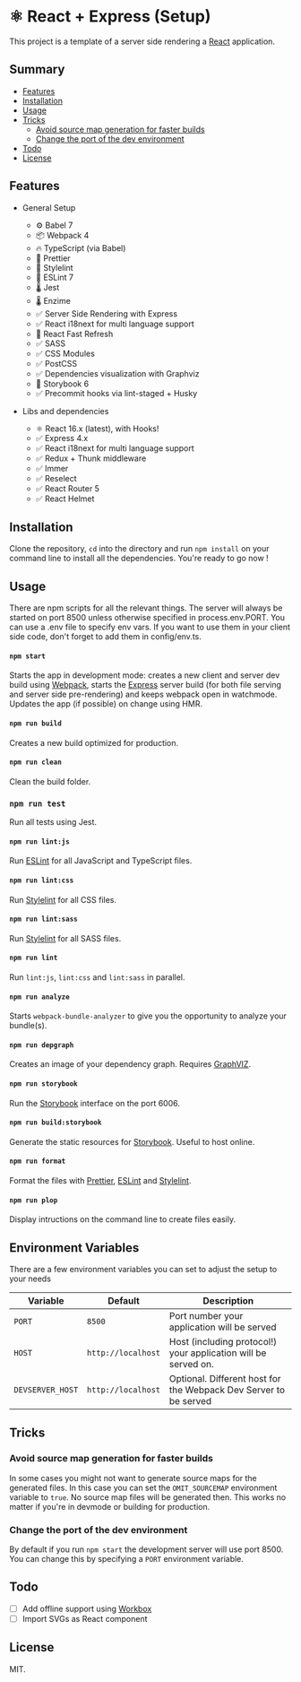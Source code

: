 # ⚛ React + Express (Setup)

This project is a template of a server side rendering a [React](https://en.reactjs.org/) application.

## Summary

- [Features](#features)
- [Installation](#installation)
- [Usage](#usage)
- [Tricks](#tricks)
  - [Avoid source map generation for faster builds](#avoid-source-map-generation-for-faster-builds)
  - [Change the port of the dev environment](#change-the-port-of-the-dev-environment)
- [Todo](#todo)
- [License](#License)

## Features

- General Setup

  - ⚙ Babel 7
  - 📦 Webpack 4
  - 🔥 TypeScript (via Babel)
  - 🧹 Prettier
  - 🧹 Stylelint
  - 🔦 ESLint 7
  - 🌡 Jest
  - 🌡 Enzime
  - ✅ Server Side Rendering with Express
  - ✅ React i18next for multi language support
  - 🚀 React Fast Refresh
  - ✅ SASS
  - ✅ CSS Modules
  - ✅ PostCSS
  - ✅ Dependencies visualization with Graphviz
  - 📕 Storybook 6
  - ✅ Precommit hooks via lint-staged + Husky

- Libs and dependencies

  - ⚛ React 16.x (latest), with Hooks!
  - ✅ Express 4.x
  - ✅ React i18next for multi language support
  - ✅ Redux + Thunk middleware
  - ✅ Immer
  - ✅ Reselect
  - ✅ React Router 5
  - ✅ React Helmet

## Installation

Clone the repository, `cd` into the directory and run `npm install` on your command line to install all the dependencies. You're ready to go now !

## Usage

There are npm scripts for all the relevant things. The server will always be started on port 8500 unless otherwise specified in process.env.PORT. You can use a .env file to specify env vars. If you want to use them in your client side code, don't forget to add them in config/env.ts.

#### `npm start`

Starts the app in development mode: creates a new client and server dev build using [Webpack](https://webpack.js.org/), starts the [Express](https://expressjs.com/) server build (for both file serving and server side pre-rendering) and keeps webpack open in watchmode. Updates the app (if possible) on change using HMR.

#### `npm run build`

Creates a new build optimized for production.

#### `npm run clean`

Clean the build folder.

### `npm run test`

Run all tests using Jest.

#### `npm run lint:js`

Run [ESLint](https://eslint.org/) for all JavaScript and TypeScript files.

#### `npm run lint:css`

Run [Stylelint](https://stylelint.io/) for all CSS files.

#### `npm run lint:sass`

Run [Stylelint](https://stylelint.io/) for all SASS files.

#### `npm run lint`

Run `lint:js`, `lint:css` and `lint:sass` in parallel.

#### `npm run analyze`

Starts `webpack-bundle-analyzer` to give you the opportunity to analyze your bundle(s).

#### `npm run depgraph`

Creates an image of your dependency graph. Requires [GraphVIZ](https://www.graphviz.org/).

#### `npm run storybook`

Run the [Storybook](https://storybook.js.org/) interface on the port 6006.

#### `npm run build:storybook`

Generate the static resources for [Storybook](https://storybook.js.org/). Useful to host online.

#### `npm run format`

Format the files with [Prettier](https://prettier.io/), [ESLint](https://eslint.org/) and [Stylelint](https://stylelint.io/).

#### `npm run plop`

Display intructions on the command line to create files easily.

## Environment Variables

There are a few environment variables you can set to adjust the setup to your needs

| Variable         | Default            | Description                                                      |
| ---------------- | ------------------ | ---------------------------------------------------------------- |
| `PORT`           | `8500`             | Port number your application will be served                      |
| `HOST`           | `http://localhost` | Host (including protocol!) your application will be served on.   |
| `DEVSERVER_HOST` | `http://localhost` | Optional. Different host for the Webpack Dev Server to be served |

## Tricks

### Avoid source map generation for faster builds

In some cases you might not want to generate source maps for the generated files. In this case you can set the `OMIT_SOURCEMAP` environment variable to `true`. No source map files will be generated then. This works no matter if you're in devmode or building for production.

### Change the port of the dev environment

By default if you run `npm start` the development server will use port 8500. You can change this by specifying a `PORT` environment variable.

## Todo

- [ ] Add offline support using [Workbox](https://developers.google.com/web/tools/workbox)
- [ ] Import SVGs as React component

## License

MIT.
